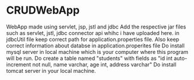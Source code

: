# CRUDWebApp
WebApp made using servlet, jsp, jstl and jdbc
Add the respective jar files such as servlet, jstl, jdbc connector api whihc i have uploaded here.
in jdbcUtil file keep correct path for application.properties file. Also keep correct information about databse in application.properites file
Do install mysql server in local machine which is your computer where this program will be run.
Do create a table named "students" with fields as "id int auto-increment not null, name varchar, age int, address varchar"
Do install tomcat server in your local machine.
